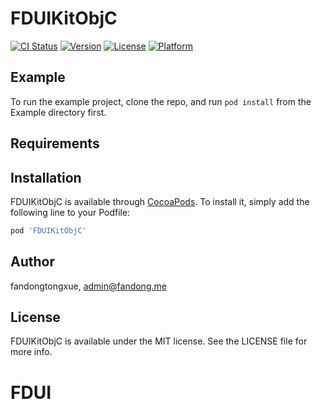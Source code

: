# FDUIKitObjC

[![CI Status](https://img.shields.io/travis/fandongtongxue/FDUIKitObjC.svg?style=flat)](https://travis-ci.org/fandongtongxue/FDUIKitObjC)
[![Version](https://img.shields.io/cocoapods/v/FDUIKitObjC.svg?style=flat)](https://cocoapods.org/pods/FDUIKitObjC)
[![License](https://img.shields.io/cocoapods/l/FDUIKitObjC.svg?style=flat)](https://cocoapods.org/pods/FDUIKitObjC)
[![Platform](https://img.shields.io/cocoapods/p/FDUIKitObjC.svg?style=flat)](https://cocoapods.org/pods/FDUIKitObjC)

## Example

To run the example project, clone the repo, and run `pod install` from the Example directory first.

## Requirements

## Installation

FDUIKitObjC is available through [CocoaPods](https://cocoapods.org). To install
it, simply add the following line to your Podfile:

```ruby
pod 'FDUIKitObjC'
```

## Author

fandongtongxue, admin@fandong.me

## License

FDUIKitObjC is available under the MIT license. See the LICENSE file for more info.
# FDUI
